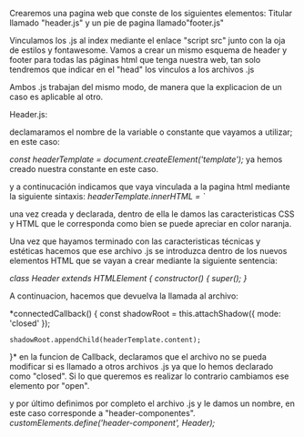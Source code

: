 Crearemos una pagina web que conste de los siguientes elementos:
Titular llamado "header.js" y un pie de pagina llamado"footer.js"

Vinculamos los .js al index mediante el enlace "script src" junto con la oja de estilos y fontawesome.
Vamos a crear un mismo esquema de header y footer para todas las páginas html que tenga nuestra web, tan solo tendremos que indicar en el "head" los vinculos a los archivos .js

Ambos .js trabajan del mismo modo, de manera que la explicacion de un caso es aplicable al otro.

Header.js:

declamaramos el nombre de la variable o constante que vayamos a utilizar; en este caso:

*const headerTemplate = document.createElement('template');* ya hemos creado nuestra constante en este caso.

y a continucación indicamos que vaya vinculada a la pagina html mediante la siguiente sintaxis:
*headerTemplate.innerHTML = `*

una vez creada y declarada, dentro de ella le damos las caracteristicas CSS y HTML que le corresponda como bien se puede apreciar en color naranja.

Una vez que hayamos terminado con las caracteristicas técnicas y estéticas hacemos que ese archivo .js se introduzca dentro de los nuevos elementos HTML que se vayan a crear mediante la siguiente sentencia:

*class Header extends HTMLElement {
  constructor() {
    super();
  }*

  A continuacion, hacemos que devuelva la llamada al archivo:
   
   *connectedCallback() {
    const shadowRoot = this.attachShadow({ mode: 'closed' });

    shadowRoot.appendChild(headerTemplate.content);
  }*
  en la funcion de Callback, declaramos que el archivo no se pueda modificar si es llamado a otros archivos .js ya que lo hemos declarado como "closed". Si lo que queremos es realizar lo contrario cambiamos ese elemento por "open".

  y por último definimos por completo el archivo .js y le damos un nombre, en este caso corresponde a "header-componentes".
  *customElements.define('header-component', Header);*